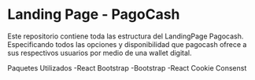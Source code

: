 # Landing Page - PagoCash

Este repositorio contiene toda las estructura del LandingPage Pagocash. Especificando todos las opciones y disponibilidad que pagocash ofrece a sus respectivos usuarios por medio de una wallet digital. 

Paquetes Utilizados 
-React Bootstrap
-Bootstrap
-React Cookie Consenst

